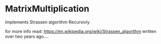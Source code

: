 # MatrixMultiplication
  Implements Strassen algorithm Recursivly
  
  for more info read: https://en.wikipedia.org/wiki/Strassen_algorithm
  written over two years ago....
